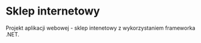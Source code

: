 # Sklep internetowy

Projekt aplikacji webowej - sklep intenetowy z wykorzystaniem frameworka .NET.
